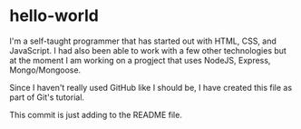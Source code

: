 # hello-world

I'm a self-taught programmer that has started out with HTML, CSS, and JavaScript.  I had also been able to work with a few other technologies but at the moment I am working on a progject that uses NodeJS, Express, Mongo/Mongoose.

Since I haven't really used GitHub like I should be, I have created this file as part of Git's tutorial.

This commit is just adding to the README file.
